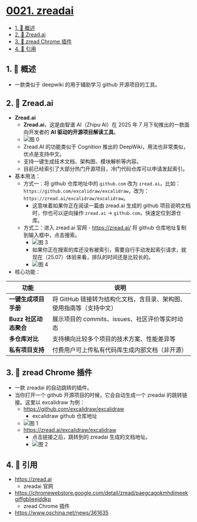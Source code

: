 # [0021. zreadai](https://github.com/Tdahuyou/TNotes.git-notes/tree/main/notes/0021.%20zreadai)

<!-- region:toc -->

- [1. 📝 概述](#1--概述)
- [2. 📒 Zread.ai](#2--zreadai)
- [3. 📒 zread Chrome 插件](#3--zread-chrome-插件)
- [4. 🔗 引用](#4--引用)

<!-- endregion:toc -->

## 1. 📝 概述

- 一款类似于 deepwiki 的用于辅助学习 github 开源项目的工具。

## 2. 📒 Zread.ai

- **Zread.ai**
  - **Zread.ai**，这是由智谱 AI（Zhipu AI）在 2025 年 7 月下旬推出的一款面向开发者的 **AI 驱动的开源项目解读工具**。
  - ![图 0](https://cdn.jsdelivr.net/gh/tnotesjs/imgs@main/2025-07-25-23-09-13.png)
  - Zread.AI 的功能类似于 Cognition 推出的 DeepWiki，用法也非常类似，优点是支持中文。
  - 支持一键生成技术文档、架构图、模块解析等内容。
  - 目前已经索引了大部分热门开源项目，冷门代码仓库可以申请发起索引。
- 基本用法：
  - 方式一：将 github 仓库地址中的 `github.com` 改为 `zread.ai`，比如：`https://github.com/excalidraw/excalidraw`，改为：`https://zread.ai/excalidraw/excalidraw`。
    - 这意味着如果你正在阅读一篇由 zread.ai 生成的 github 项目说明文档时，你也可以逆向操作 `zread.ai` -> `github.com`，快速定位到源仓库。
  - 方式二：进入 zread.ai 官网 - https://zread.ai/ 将 github 仓库地址复制到输入框中，点击搜索。
    - ![图 3](https://cdn.jsdelivr.net/gh/tnotesjs/imgs@main/2025-07-25-23-21-19.png)
    - 如果你正在搜索的库还没有被索引，需要自行手动发起索引请求，就现在（25.07）体验来看，排队的时间还是比较长的。
    - ![图 4](https://cdn.jsdelivr.net/gh/tnotesjs/imgs@main/2025-07-26-13-17-42.png)
- 核心功能：

| **功能** | **说明** |
| --- | --- |
| **一键生成项目手册** | 将 GitHub 链接转为结构化文档，含目录、架构图、使用指南等（支持中文） |
| **Buzz 社区动态聚合** | 展示项目的 commits、issues、社区评价等实时动态 |
| **多仓库对比** | 支持横向比较多个项目的技术方案、性能差异等 |
| **私有项目支持** | 付费用户可上传私有代码库生成内部文档（非开源） |

## 3. 📒 zread Chrome 插件

- 一款 zreadai 的自动跳转的插件。
- 当你打开一个 github 开源项目的时候，它会自动生成一个 zreadai 的跳转链接。这里以 excalidraw 为例：
  - https://github.com/excalidraw/excalidraw
    - excalidraw github 仓库地址
  - ![图 1](https://cdn.jsdelivr.net/gh/tnotesjs/imgs@main/2025-07-25-23-11-49.png)
  - https://zread.ai/excalidraw/excalidraw
    - 点击链接之后，跳转到的 zreadai 生成的文档地址。
    - ![图 2](https://cdn.jsdelivr.net/gh/tnotesjs/imgs@main/2025-07-25-23-13-29.png)

## 4. 🔗 引用

- https://zread.ai
  - zreadai 官网
- https://chromewebstore.google.com/detail/zread/paegcagokmhdjmeekgjffgblieejddkp
  - zread Chrome 插件
- https://www.oschina.net/news/361635
